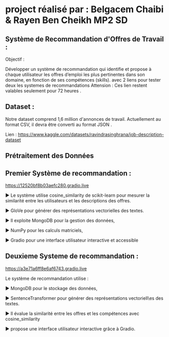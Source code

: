 # project réalisé par : Belgacem Chaibi & Rayen Ben Cheikh       MP2 SD
## Système de Recommandation d'Offres de Travail :
Objectif :

Développer un système de recommandation qui identifie et propose à chaque utilisateur les offres d’emploi les plus pertinentes dans son domaine, en fonction de ses compétences (skills).
avec 2 liens pour tester deux  les systemes de recommandations 
 Attension : Ces lien restent valables seulement pour 72 heures .
## Dataset :
Notre dataset comprend 1,6 million d'annonces de travail. Actuellement au format CSV, il devra être converti au format JSON .

Lien : https://www.kaggle.com/datasets/ravindrasinghrana/job-description-dataset

## Prétraitement des Données

## Premier Système de recommandation :
https://12520bf8b03aefc280.gradio.live

▶ Le système utilise cosine_similarity de scikit-learn pour mesurer la similarité entre les utilisateurs et les descriptions des offres.

▶ GloVe pour générer des représentations vectorielles des textes.

▶ Il exploite MongoDB pour la gestion des données,

▶ NumPy pour les calculs matriciels,

▶ Gradio pour une interface utilisateur interactive et accessible

## Deuxieme Systeme de recommandation :
 https://a3e71a6ff8e6af6743.gradio.live

Le système de recommandation utilise :

▶ MongoDB pour le stockage des données,

▶ SentenceTransformer pour générer des représentations vectoriell\es des textes.

▶ Il évalue la similarité entre les offres et les compétences avec cosine_similarity

▶ propose une interface utilisateur interactive grâce à Gradio.

